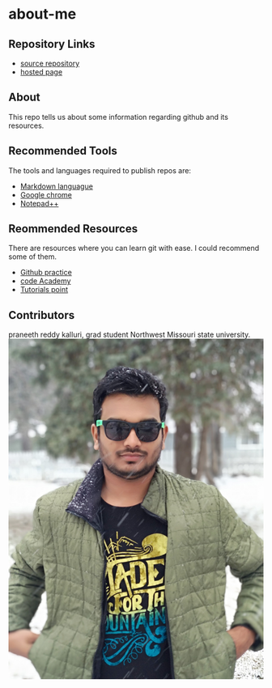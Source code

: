 # about-me

## Repository Links
- [source repository](https://github.com/praneeth323/about-me/edit/master/README.md)
- [hosted page](https://praneeth323.github.io/about-me/)


## About
  This repo tells us about some information regarding github and its resources.

## Recommended Tools
   The tools and languages required to publish repos are:
   - [Markdown languague](https://www.markdownguide.org)
   - [Google chrome](https://www.google.com/chrome/)
   - [Notepad++](https://notepad-plus-plus.org)
   
  
## Reommended Resources
 There are resources where you can learn git with ease. I could recommend some of them.
 - [Github practice](https://resources.github.com/videos/github-best-practices/)
 - [code Academy](https://www.codecademy.com/learn/learn-git)
 - [Tutorials point](https://www.tutorialspoint.com/git/index.htm)
 
 ## Contributors
 praneeth reddy kalluri, grad student Northwest Missouri state university.
 ![](Praneeth.JPG)
 
  

    
